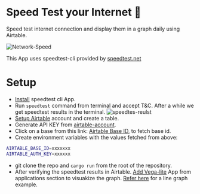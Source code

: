 # Speed Test your Internet  🚀

Speed test internet connection and display them in a graph daily using Airtable.

![Network-Speed](https://i.imgur.com/LevGVsb.png)

This App uses speedtest-cli provided by [speedtest.net](https://www.speedtest.net/)

# Setup
- [Install](https://www.speedtest.net/apps/cli) speedtest cli App.
- Run `speedtest` command from terminal and accept T&C. After a while we get speedtest results in the terminal.
![speedtes-reulst](https://i.imgur.com/mXMnnAY.png)
- [Setup Airtable](https://airtable.com/signup) account and create a table.
- Generate API KEY from [airtable-account](https://airtable.com/account).
- Click on a base from this link: [Airtable Base ID](https://airtable.com/api), to fetch base id.
- Create environment variables with the values fetched from above:
```bash
AIRTABLE_BASE_ID=xxxxxxx
AIRTABLE_AUTH_KEY=xxxxxx
```
- git clone the repo and `cargo run` from the root of the repository.
- After verifying the speedtest results in Airtable. [Add Vega-lite](https://i.imgur.com/RvTOkLq.mp4) App from applications section to visuakize the graph. [Refer here](https://vega.github.io/vega-lite/examples/line.html) for a line graph example.

